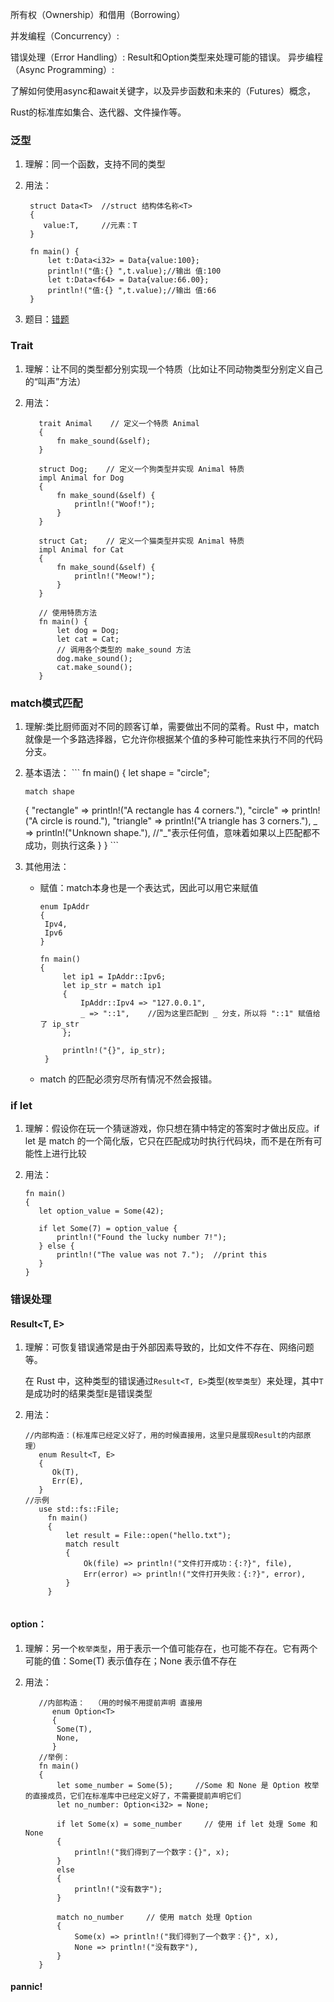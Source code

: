所有权（Ownership）和借用（Borrowing）

并发编程（Concurrency）:

错误处理（Error Handling）:
Result和Option类型来处理可能的错误。
异步编程（Async Programming）:

了解如何使用async和await关键字，以及异步函数和未来的（Futures）概念，

Rust的标准库如集合、迭代器、文件操作等。

### 泛型
1. 理解：同一个函数，支持不同的类型

2. 用法：
   ```
    struct Data<T>  //struct 结构体名称<T>
    {  
       value:T,     //元素：T
    }
    
    fn main() {
        let t:Data<i32> = Data{value:100};
        println!("值:{} ",t.value);//输出 值:100
        let t:Data<f64> = Data{value:66.00};
        println!("值:{} ",t.value);//输出 值:66
    }
   ```

 3. 题目：[错题](链接地址)

### Trait
1. 理解：让不同的类型都分别实现一个特质（比如让不同动物类型分别定义自己的“叫声”方法）

2. 用法：
   ```
      trait Animal    // 定义一个特质 Animal
      {
          fn make_sound(&self);
      }
      
      struct Dog;    // 定义一个狗类型并实现 Animal 特质
      impl Animal for Dog
      {
          fn make_sound(&self) {
              println!("Woof!");
          }
      }
      
      struct Cat;    // 定义一个猫类型并实现 Animal 特质
      impl Animal for Cat
      {
          fn make_sound(&self) {
              println!("Meow!");
          }
      }
    
      // 使用特质方法
      fn main() {
          let dog = Dog;
          let cat = Cat;
          // 调用各个类型的 make_sound 方法
          dog.make_sound();
          cat.make_sound();
      }

   ```

### match模式匹配

   1. 理解:类比厨师面对不同的顾客订单，需要做出不同的菜肴。Rust 中，match就像是一个多路选择器，它允许你根据某个值的多种可能性来执行不同的代码分支。

   2. 基本语法：
    ```
    fn main()
    {
          let shape = "circle";
      
          match shape
         {
              "rectangle" => println!("A rectangle has 4 corners."),
              "circle" => println!("A circle is round."),
              "triangle" => println!("A triangle has 3 corners."),
              _ => println!("Unknown shape."),    //"_"表示任何值，意味着如果以上匹配都不成功，则执行这条
          }
      }
    ```
   3. 其他用法：
      - 赋值：match本身也是一个表达式，因此可以用它来赋值
        ```
        enum IpAddr
        {
         Ipv4,
         Ipv6
        }
      
        fn main()
        {
             let ip1 = IpAddr::Ipv6;
             let ip_str = match ip1
             {
                 IpAddr::Ipv4 => "127.0.0.1",
                 _ => "::1",    //因为这里匹配到 _ 分支，所以将 "::1" 赋值给了 ip_str
             };
         
             println!("{}", ip_str);
         }
        ```
       - match 的匹配必须穷尽所有情况不然会报错。
     
 ### if let
 
   1. 理解：假设你在玩一个猜谜游戏，你只想在猜中特定的答案时才做出反应。if let 是 match 的一个简化版，它只在匹配成功时执行代码块，而不是在所有可能性上进行比较
    
   2. 用法：
       ```
       fn main()
       {
          let option_value = Some(42);
      
          if let Some(7) = option_value {
              println!("Found the lucky number 7!");
          } else {
              println!("The value was not 7.");  //print this
          }
       }
       ```
       
 ### 错误处理
   
  #### Result<T, E>

   1. 理解：可恢复错误通常是由于外部因素导致的，比如文件不存在、网络问题等。
       
      在 Rust 中，这种类型的错误通过`Result<T, E>`类型(`枚举类型`）来处理，其中`T`是成功时的结果类型`E`是错误类型
   
   2. 用法：
       
       ```
       //内部构造：(标准库已经定义好了，用的时候直接用，这里只是展现Result的内部原理）
          enum Result<T, E> 
          {
             Ok(T),
             Err(E),
          }
       //示例
          use std::fs::File;
            fn main() 
            {
                let result = File::open("hello.txt");
                match result 
                {
                    Ok(file) => println!("文件打开成功：{:?}", file),
                    Err(error) => println!("文件打开失败：{:?}", error),
                }
            }
   
       ```
       
   #### option：
   
   1. 理解：另一个`枚举类型`，用于表示一个值可能存在，也可能不存在。它有两个可能的值：Some(T) 表示值存在；None 表示值不存在
        
   2. 用法：
      ```
         //内部构造：  （用的时候不用提前声明 直接用
            enum Option<T>
            {
             Some(T),
             None,
            }
         //举例：
         fn main()
         {
             let some_number = Some(5);     //Some 和 None 是 Option 枚举的直接成员，它们在标准库中已经定义好了，不需要提前声明它们
             let no_number: Option<i32> = None;
      
             if let Some(x) = some_number     // 使用 if let 处理 Some 和 None
             {
                 println!("我们得到了一个数字：{}", x);
             }
             else 
             {
                 println!("没有数字");
             }
      
             match no_number     // 使用 match 处理 Option
             {
                 Some(x) => println!("我们得到了一个数字：{}", x),
                 None => println!("没有数字"),
             }
         }
      ```

 #### pannic!
      

